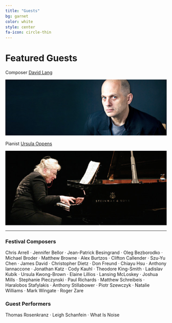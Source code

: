 ```yaml
---
title: "Guests"
bg: garnet
color: white
style: center
fa-icon: circle-thin
---
```


# Featured Guests
Composer [David Lang][lang]

![JPG](/img/Lang.jpg)

Pianist [Ursula Oppens][oppens]

![JPG](/img/Oppens-cropped.jpg)

-------------------------

### Festival Composers
Chris Arrell &middot;
Jennifer Bellor &middot;
Jean-Patrick Besingrand &middot;
Oleg Bezborodko &middot;
Michael Broder &middot;
Matthew Browne &middot;
Alex Burtzos &middot;
Clifton Callender &middot;
Szu-Yu Chen &middot;
James David &middot;
Christopher Dietz &middot;
Don Freund &middot;
Chiayu Hsu &middot;
Anthony Iannaccone &middot;
Jonathan Katz &middot;
Cody Kauhl &middot;
Theodore King-Smith &middot;
Ladislav Kubík &middot;
Ursula Kwong-Brown &middot;
Elaine Lillios &middot;
Lansing McLoskey &middot;
Joshua Mills &middot;
Stephanie Pieczynski &middot;
Paul Richards &middot;
Matthew Schreibeis &middot;
Haralobos Stafylakis &middot;
Anthony Stillabower &middot;
Piotr Szewczyk &middot;
Natalie Williams &middot;
Mark Wingate &middot;
Roger Zare

### Guest Performers
Thomas Rosenkranz &middot;
Leigh Schanfein &middot;
What Is Noise

[lang]: http://davidlangmusic.com/
[oppens]: http://en.wikipedia.org/wiki/Ursula_Oppens